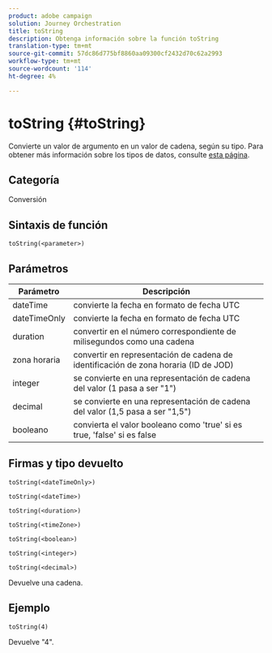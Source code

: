 ```yaml
---
product: adobe campaign
solution: Journey Orchestration
title: toString
description: Obtenga información sobre la función toString
translation-type: tm+mt
source-git-commit: 57dc86d775bf8860aa09300cf2432d70c62a2993
workflow-type: tm+mt
source-wordcount: '114'
ht-degree: 4%

---
```



# toString {#toString}

Convierte un valor de argumento en un valor de cadena, según su tipo. Para obtener más información sobre los tipos de datos, consulte [esta página](../expression/data-types.md).

## Categoría

Conversión

## Sintaxis de función

`toString(<parameter>)`

## Parámetros

| Parámetro | Descripción |
|--- |--- |
| dateTime | convierte la fecha en formato de fecha UTC |
| dateTimeOnly | convierte la fecha en formato de fecha UTC |
| duration | convertir en el número correspondiente de milisegundos como una cadena |
| zona horaria | convertir en representación de cadena de identificación de zona horaria (ID de JOD) |
| integer | se convierte en una representación de cadena del valor (1 pasa a ser &quot;1&quot;) |
| decimal | se convierte en una representación de cadena del valor (1,5 pasa a ser &quot;1,5&quot;) |
| booleano | convierta el valor booleano como &#39;true&#39; si es true, &#39;false&#39; si es false |

## Firmas y tipo devuelto

`toString(<dateTimeOnly>)`

`toString(<dateTime>)`

`toString(<duration>)`

`toString(<timeZone>)`

`toString(<boolean>)`

`toString(<integer>)`

`toString(<decimal>)`

Devuelve una cadena.

## Ejemplo

`toString(4)`

Devuelve &quot;4&quot;.
